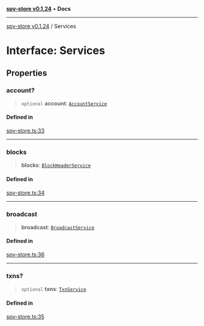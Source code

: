[**spv-store v0.1.24**](../README.md) • **Docs**

***

[spv-store v0.1.24](../globals.md) / Services

# Interface: Services

## Properties

### account?

> `optional` **account**: [`AccountService`](AccountService.md)

#### Defined in

[spv-store.ts:33](https://github.com/bitcoin-sv/spv-store/blob/03686d41c08cfcf21568a9b1fd3404a8ac07fb36/src/spv-store.ts#L33)

***

### blocks

> **blocks**: [`BlockHeaderService`](BlockHeaderService.md)

#### Defined in

[spv-store.ts:34](https://github.com/bitcoin-sv/spv-store/blob/03686d41c08cfcf21568a9b1fd3404a8ac07fb36/src/spv-store.ts#L34)

***

### broadcast

> **broadcast**: [`BroadcastService`](BroadcastService.md)

#### Defined in

[spv-store.ts:36](https://github.com/bitcoin-sv/spv-store/blob/03686d41c08cfcf21568a9b1fd3404a8ac07fb36/src/spv-store.ts#L36)

***

### txns?

> `optional` **txns**: [`TxnService`](TxnService.md)

#### Defined in

[spv-store.ts:35](https://github.com/bitcoin-sv/spv-store/blob/03686d41c08cfcf21568a9b1fd3404a8ac07fb36/src/spv-store.ts#L35)
